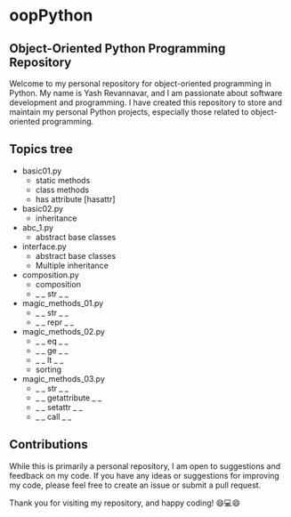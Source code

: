 # oopPython

## Object-Oriented Python Programming Repository
Welcome to my personal repository for object-oriented programming in Python. My name is Yash Revannavar, and I am passionate about software development and programming. I have created this repository to store and maintain my personal Python projects, especially those related to object-oriented programming.

## Topics tree
- basic01.py
    - static methods
    - class methods
    - has attribute [hasattr]
- basic02.py
    - inheritance
- abc_1.py
    - abstract base classes
- interface.py
    - abstract base classes
    - Multiple inheritance
- composition.py
    - composition
    - _ _ str _ _
- magic_methods_01.py
    - _ _ str _ _
    - _ _ repr _ _
- magic_methods_02.py
    - _ _ eq _ _
    - _ _ ge _ _
    - _ _ lt _ _
    - sorting 
- magic_methods_03.py
    - _ _ str _ _
    - _ _ getattribute _ _
    - _ _ setattr _ _
    - _ _ call _ _

## Contributions
While this is primarily a personal repository, I am open to suggestions and feedback on my code. If you have any ideas or suggestions for improving my code, please feel free to create an issue or submit a pull request.

Thank you for visiting my repository, and happy coding! 😄💻😄